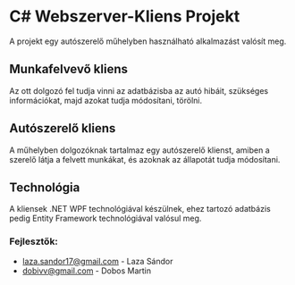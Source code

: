 # C# Webszerver-Kliens Projekt
A projekt egy autószerelő műhelyben használható alkalmazást valósít meg.
## Munkafelvevő kliens
Az ott dolgozó fel tudja vinni az adatbázisba az autó hibáit, szükséges információkat, majd azokat tudja módosítani, törölni.
## Autószerelő kliens
A műhelyben dolgozóknak tartalmaz egy autószerelő klienst, amiben a szerelő látja a felvett munkákat, és azoknak az állapotát tudja módosítani.
## Technológia
A kliensek .NET WPF technológiával készülnek, ehez tartozó adatbázis pedig Entity Framework technológiával valósul meg.

### Fejlesztők:
- laza.sandor17@gmail.com - Laza Sándor
- dobivv@gmail.com - Dobos Martin
